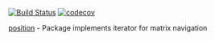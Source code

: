 [![Build Status](https://travis-ci.org/gregoryv/position.svg?branch=master)](https://travis-ci.org/gregoryv/position)
[![codecov](https://codecov.io/gh/gregoryv/position/branch/master/graph/badge.svg)](https://codecov.io/gh/gregoryv/position)


[position](https://godoc.org/github.com/gregoryv/position) - Package implements iterator for matrix navigation
